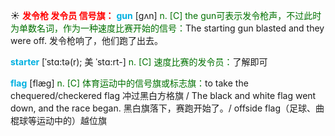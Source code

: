 ☀ <font color="red">**发令枪 发令员 信号旗：**</font>
<font color="sky blue">**gun**</font> [ɡʌn] 
<font color="rgb(227, 108, 9)">n. [C] the gun可表示发令枪声，不过此时为单数名词，作为一种速度比赛开始的信号：</font>The starting gun blasted and they were off. 发令枪响了，他们跑了出去。
          
<font color="sky blue">**starter**</font> [ˈstɑ:tə(r); 美 ˈstɑ:rt-]
<font color="rgb(227, 108, 9)">n. [C] 速度比赛的发令员：</font>了解即可

<font color="sky blue">**flag**</font> [flæɡ] 
<font color="rgb(227, 108, 9)">n. [C] 体育运动中的信号旗或标志旗：</font>to take the chequered/checkered flag 冲过黑白方格旗 / The black and white flag went down, and the race began. 黑白旗落下，赛跑开始了。/ offside flag（足球、曲棍球等运动中的）越位旗

